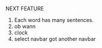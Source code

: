 NEXT FEATURE
1. Each word has many sentences.
2. ob wann
3. clock
4. select navbar got another navbar


<!-- https://blog.logrocket.com/how-to-use-ejs-template-node-js-application/ -->
<!-- https://stackoverflow.com/questions/30535309/where-should-i-define-js-function-to-call-in-ejs-template -->

